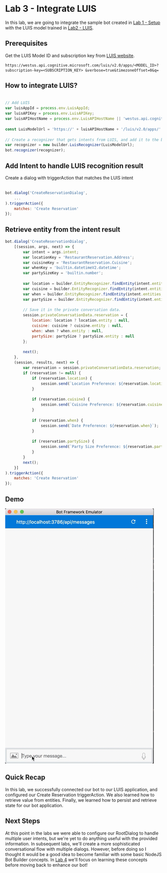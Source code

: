 # Lab 3 - Integrate LUIS

In this lab, we are going to integrate the sample bot created in [Lab 1 - Setup](../lab1-setup) with the LUIS model trained in [Lab2 - LUIS](../lab2-luis).

## Prerequisites

Get the LUIS Model ID and subscription key from [LUIS website](https://luis.ai).

```
https://westus.api.cognitive.microsoft.com/luis/v2.0/apps/<MODEL_ID>?subscription-key=<SUBSCRIPTION_KEY> &verbose=true&timezoneOffset=0&q=
```

## How to integrate LUIS?

``` javascript

// Add LUIS
var luisAppId = process.env.LuisAppId;
var luisAPIKey = process.env.LuisAPIKey;
var luisAPIHostName = process.env.LuisAPIHostName || 'westus.api.cognitive.microsoft.com';

const LuisModelUrl = 'https://' + luisAPIHostName + '/luis/v2.0/apps/' + luisAppId + '?subscription-key=' + luisAPIKey;

// Create a recognizer that gets intents from LUIS, and add it to the bot
var recognizer = new builder.LuisRecognizer(LuisModelUrl);
bot.recognizer(recognizer);

```

## Add Intent to handle LUIS recognition result

Create a dialog with triggerAction that matches the LUIS intent

```javascript

bot.dialog('CreateReservationDialog',
    ...
).triggerAction({
    matches: 'Create Reservation'
});

```

## Retrieve entity from the intent result

```js
bot.dialog('CreateReservationDialog',
    [(session, args, next) => {
        var intent = args.intent;
        var locationKey = 'RestaurantReservation.Address';
        var cuisineKey = 'RestaurantReservation.Cuisine';
        var whenKey = 'builtin.datetimeV2.datetime';
        var partySizeKey = 'builtin.number';

        var location = builder.EntityRecognizer.findEntity(intent.entities, locationKey);
        var cuisine = builder.EntityRecognizer.findEntity(intent.entities, cuisineKey);
        var when = builder.EntityRecognizer.findEntity(intent.entities, whenKey);
        var partySize = builder.EntityRecognizer.findEntity(intent.entities, partySizeKey);

        // Save it in the private conversation data.
        session.privateConversationData.reservation = {
            location: location ? location.entity : null,
            cuisine: cuisine ? cuisine.entity : null,
            when: when ? when.entity : null,
            partySize: partySize ? partySize.entity : null
        };

        next();
    },
    (session, results, next) => {
        var reservation = session.privateConversationData.reservation;
        if (reservation != null) {
            if (reservation.location) {
                session.send(`Location Preference: ${reservation.location}`);
            }

            if (reservation.cuisine) {
                session.send(`Cuisine Preference: ${reservation.cuisine}`);
            }

            if (reservation.when) {
                session.send(`Date Preference: ${reservation.when}`);
            }

            if (reservation.partySize) {
                session.send(`Party Size Preference: ${reservation.partySize}`);
            }
        }
        next();
    }]
).triggerAction({
    matches: 'Create Reservation'
});

```

## Demo
![](../images/luis-demo/luis-demo.gif)

## Quick Recap

In this lab, we successfully connected our bot to our LUIS application, and configured our Create Reservation triggerAction. We also learned how to retrieve value from entities. Finally, we learned how to persist and retrieve state for our bot application.

## Next Steps

At this point in the labs we were able to configure our RootDialog to handle multiple user intents, but we're yet to do anything useful with the provided information. In subsequent labs, we'll create a more sophisticated conversational flow with multiple dialogs. However, before doing so I thought it would be a good idea to become familiar with some basic NodeJS Bot Builder concepts. In [Lab 4](../lab4-bot-builder) we'll focus on learning these concepts before moving back to enhance our bot!
